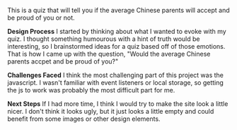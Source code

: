 This is a quiz that will tell you if the average Chinese parents will accept and be proud of you or not.

**Design Process**
I started by thinking about what I wanted to evoke with my quiz. I thought something humourous 
with a hint of truth would be interesting, so I brainstormed ideas for a quiz based off of those emotions.
That is how I came up with the question, "Would the average Chinese parents accpet and be proud of you?"

**Challenges Faced**
I think the most challenging part of this project was the javascript. I wasn't familiar with event
listeners or local storage, so getting the js to work was probably the most difficult part for me.

**Next Steps**
If I had more time, I think I would try to make the site look a little nicer. I don't think it looks
ugly, but it just looks a little empty and could benefit from some images or other design elements.
